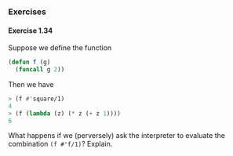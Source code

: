### Exercises

#### Exercise 1.34

Suppose we define the function

```lisp
(defun f (g)
  (funcall g 2))
```

Then we have

```lisp
> (f #'square/1)
4
> (f (lambda (z) (* z (+ z 1))))
6
```

 What happens if we (perversely) ask the interpreter to evaluate the combination ``(f #'f/1)``? Explain.

